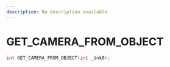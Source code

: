 ```yaml
---
description: No description available 
---
```


# GET_CAMERA_FROM_OBJECT

```cpp
int GET_CAMERA_FROM_OBJECT(int _Unk0);
```